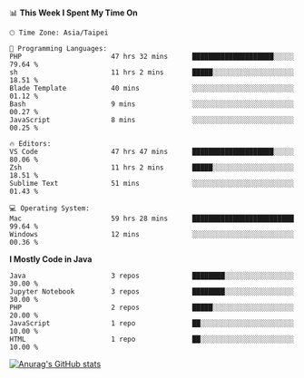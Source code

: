 <!--### Hi there 👋-->

<!--
**treevel/treevel** is a ✨ _special_ ✨ repository because its `README.md` (this file) appears on your GitHub profile.

Here are some ideas to get you started:

- 🔭 I’m currently working on ...
- 🌱 I’m currently learning ...
- 👯 I’m looking to collaborate on ...
- 🤔 I’m looking for help with ...
- 💬 Ask me about ...
- 📫 How to reach me: ...
- 😄 Pronouns: ...
- ⚡ Fun fact: ...
-->

<!--START_SECTION:waka-->
📊 **This Week I Spent My Time On** 

```text
🕑︎ Time Zone: Asia/Taipei

💬 Programming Languages: 
PHP                      47 hrs 32 mins      ████████████████████░░░░░   79.64 % 
sh                       11 hrs 2 mins       █████░░░░░░░░░░░░░░░░░░░░   18.51 % 
Blade Template           40 mins             ░░░░░░░░░░░░░░░░░░░░░░░░░   01.12 % 
Bash                     9 mins              ░░░░░░░░░░░░░░░░░░░░░░░░░   00.27 % 
JavaScript               8 mins              ░░░░░░░░░░░░░░░░░░░░░░░░░   00.25 % 

🔥 Editors: 
VS Code                  47 hrs 47 mins      ████████████████████░░░░░   80.06 % 
Zsh                      11 hrs 2 mins       █████░░░░░░░░░░░░░░░░░░░░   18.51 % 
Sublime Text             51 mins             ░░░░░░░░░░░░░░░░░░░░░░░░░   01.43 % 

💻 Operating System: 
Mac                      59 hrs 28 mins      █████████████████████████   99.64 % 
Windows                  12 mins             ░░░░░░░░░░░░░░░░░░░░░░░░░   00.36 % 
```

**I Mostly Code in Java** 

```text
Java                     3 repos             ████████░░░░░░░░░░░░░░░░░   30.00 % 
Jupyter Notebook         3 repos             ████████░░░░░░░░░░░░░░░░░   30.00 % 
PHP                      2 repos             █████░░░░░░░░░░░░░░░░░░░░   20.00 % 
JavaScript               1 repo              ██░░░░░░░░░░░░░░░░░░░░░░░   10.00 % 
HTML                     1 repo              ██░░░░░░░░░░░░░░░░░░░░░░░   10.00 % 
```




<!--END_SECTION:waka-->

<!-- GitHub Stats Card-->
[![Anurag's GitHub stats](https://github-readme-stats.vercel.app/api?username=treevel&show_icons=true&theme=monokai&count_private=true)](https://github.com/anuraghazra/github-readme-stats)
